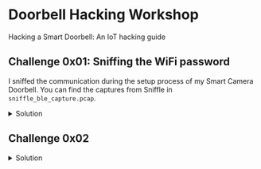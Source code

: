 # Doorbell Hacking Workshop
Hacking a Smart Doorbell: An IoT hacking guide

## Challenge 0x01: Sniffing the WiFi password

I sniffed the communication during the setup process of my Smart Camera Doorbell. You can find the captures from Sniffle in `sniffle_ble_capture.pcap`.

<details>
  <summary>Solution</summary>
  
The credential can be found in the ATT packets with the opcode `Prepare Write request`. You can use the filter `btatt` in Wireshark.

  ```
    {
        “s”: “RogueAP”,
        “p”: “12345678”,
        “u”: “tourist8488890423”
    }
  ```
</details>

## Challenge 0x02

<details>
  <summary>Solution</summary>
  
If you follow the UDP stream, you find the file header `JFIF`. If you open the payload as image, you find images such as this.

![Alt text](images/image.png)

</details>


